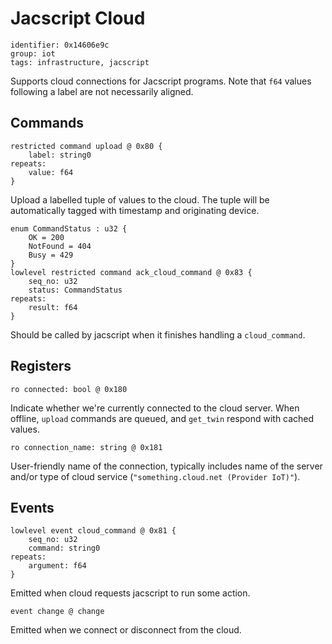 # Jacscript Cloud

    identifier: 0x14606e9c
    group: iot
    tags: infrastructure, jacscript

Supports cloud connections for Jacscript programs.
Note that `f64` values following a label are not necessarily aligned.

## Commands

    restricted command upload @ 0x80 {
        label: string0
    repeats:
        value: f64
    }

Upload a labelled tuple of values to the cloud.
The tuple will be automatically tagged with timestamp and originating device.

    enum CommandStatus : u32 {
        OK = 200
        NotFound = 404
        Busy = 429
    }
    lowlevel restricted command ack_cloud_command @ 0x83 {
        seq_no: u32
        status: CommandStatus
    repeats:
        result: f64
    }

Should be called by jacscript when it finishes handling a `cloud_command`.

## Registers

    ro connected: bool @ 0x180

Indicate whether we're currently connected to the cloud server.
When offline, `upload` commands are queued, and `get_twin` respond with cached values.

    ro connection_name: string @ 0x181

User-friendly name of the connection, typically includes name of the server
and/or type of cloud service (`"something.cloud.net (Provider IoT)"`).

## Events

    lowlevel event cloud_command @ 0x81 {
        seq_no: u32
        command: string0
    repeats:
        argument: f64
    }

Emitted when cloud requests jacscript to run some action.

    event change @ change

Emitted when we connect or disconnect from the cloud.
